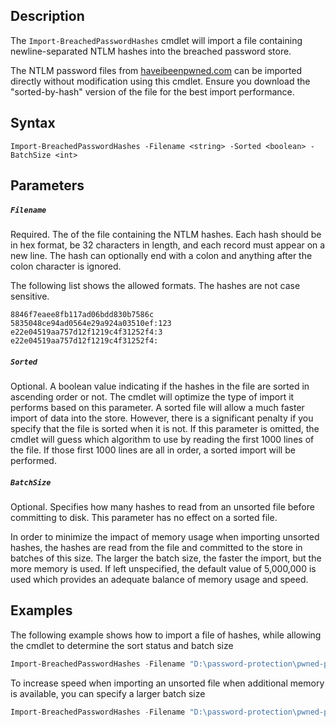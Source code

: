 ## Description
The ```Import-BreachedPasswordHashes``` cmdlet will import a file containing newline-separated NTLM hashes into the breached password store. 

The NTLM password files from [haveibeenpwned.com](https://haveibeenpwned.com/passwords) can be imported directly without modification using this cmdlet. Ensure you download the "sorted-by-hash" version of the file for the best import performance.

## Syntax
```
Import-BreachedPasswordHashes -Filename <string> -Sorted <boolean> -BatchSize <int>
```
## Parameters
##### `Filename`
Required. The of the file containing the NTLM hashes. Each hash should be in hex format, be 32 characters in length, and each record must appear on a new line. The hash can optionally end with a colon and anything after the colon character is ignored. 

The following list shows the allowed formats. The hashes are not case sensitive.
```
8846f7eaee8fb117ad06bdd830b7586c
5835048ce94ad0564e29a924a03510ef:123
e22e04519aa757d12f1219c4f31252f4:3
e22e04519aa757d12f1219c4f31252f4:
```

##### `Sorted`
Optional. A boolean value indicating if the hashes in the file are sorted in ascending order or not. The cmdlet will optimize the type of import it performs based on this parameter. A sorted file will allow a much faster import of data into the store. However, there is a significant penalty if you specify that the file is sorted when it is not. If this parameter is omitted, the cmdlet will guess which algorithm to use by reading the first 1000 lines of the file. If those first 1000 lines are all in order, a sorted import will be performed.

##### `BatchSize`
Optional. Specifies how many hashes to read from an unsorted file before committing to disk. This parameter has no effect on a sorted file. 

In order to minimize the impact of memory usage when importing unsorted hashes, the hashes are read from the file and committed to the store in batches of this size. The larger the batch size, the faster the import, but the more memory is used. If left unspecified, the default value of 5,000,000 is used which provides an adequate balance of memory usage and speed.

## Examples
The following example shows how to import a file of hashes, while allowing the cmdlet to determine the sort status and batch size
```powershell
Import-BreachedPasswordHashes -Filename "D:\password-protection\pwned-passwords-ntlm-ordered-by-hash.txt"
```

To increase speed when importing an unsorted file when additional memory is available, you can specify a larger batch size
```powershell
Import-BreachedPasswordHashes -Filename "D:\password-protection\pwned-passwords-ntlm-ordered-by-count.txt" -Sorted $false -BatchSize 50000000
```


